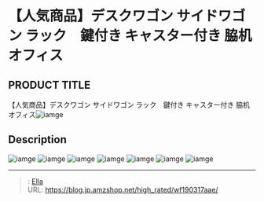# 【人気商品】デスクワゴン サイドワゴン ラック　鍵付き キャスター付き 脇机 オフィス


## PRODUCT TITLE 

【人気商品】デスクワゴン サイドワゴン ラック　鍵付き キャスター付き 脇机 オフィス![iamge](https://b2bfiles1.gigab2b.cn/image/wkseller/301/wf037833/20200324_6f90f18a4412654ee41881f18895d713.jpg)

## Description











![iamge](https://b2bfiles1.gigab2b.cn/image/wkseller/301/wf037833/20200324_52871b2470df255fa1090882f5f7aa82.jpg)
![iamge](https://b2bfiles1.gigab2b.cn/image/wkseller/301/wf037833/20200324_489dcd358298735946fcaf558fa3f3d4.jpg)
![iamge](https://b2bfiles1.gigab2b.cn/image/wkseller/301/wf037833/20200324_7c15b59c28f8fa6e020ad68730a60858.jpg)
![iamge](https://b2bfiles1.gigab2b.cn/image/wkseller/301/wf037833/20200324_b6c2271a42aea03bb60cb8621866b07d.jpg)
![iamge](https://b2bfiles1.gigab2b.cn/image/wkseller/301/wf037833/20200324_bd897ff707c8a8d6a1db318098101763.jpg)
![iamge](https://b2bfiles1.gigab2b.cn/image/wkseller/301/wf037833/20200324_82d24c97930b33dc2a5ad2aa040197b7.jpg)
![iamge](https://b2bfiles1.gigab2b.cn/image/wkseller/301/wf037833/20200324_b3d2910ff34879b5d174780a97053c15.jpg)


---

> : [Ella](https://blog.jp.amzshop.net/)  
> URL: https://blog.jp.amzshop.net/high_rated/wf190317aae/  

